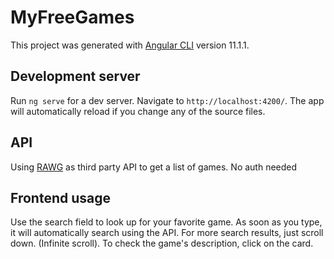 # MyFreeGames

This project was generated with [Angular CLI](https://github.com/angular/angular-cli) version 11.1.1.

## Development server

Run `ng serve` for a dev server. Navigate to `http://localhost:4200/`. The app will automatically reload if you change any of the source files.

## API

Using [RAWG](https://rawg.io/) as third party API to get a list of games. No auth needed

## Frontend usage

Use the search field to look up for your favorite game. As soon as you type, it will automatically search using the API.
For more search results, just scroll down. (Infinite scroll).
To check the game's description, click on the card.
